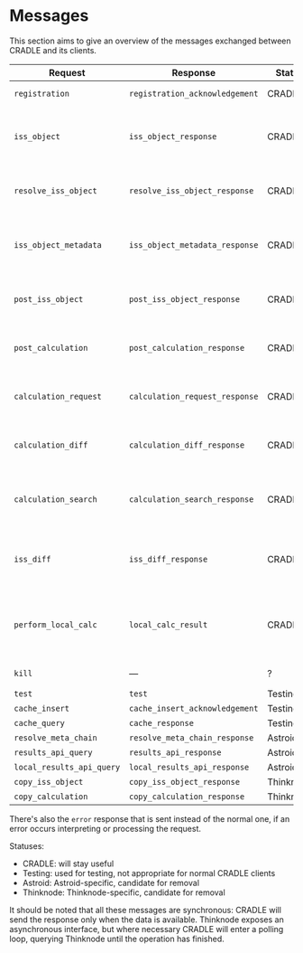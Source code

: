 # Messages
This section aims to give an overview of the messages exchanged between CRADLE and its clients.

Request                    | Response                        | Status     | Synopsis
-------------------------- | ------------------------------- | ---------- | --------
`registration`             | `registration_acknowledgement`  | CRADLE     | Register a client
`iss_object`               | `iss_object_response`           | CRADLE     | Retrieve data for an immutable object; more [here](msg_iss_object.md)
`resolve_iss_object`       | `resolve_iss_object_response`   | CRADLE     | Convert a reference id to an immutable id; Testing?
`iss_object_metadata`      | `iss_object_metadata_response`  | CRADLE     | Retrieve metadata for an immutable object; more [here](msg_iss_object_metadata.md)
`post_iss_object`          | `post_iss_object_response`      | CRADLE     | Store an immutable object; more [here](msg_post_iss_object.md)
`post_calculation`         | `post_calculation_response`     | CRADLE     | Perform a calculation on Thinknode; more [here](msg_post_calculation.md)
`calculation_request`      | `calculation_request_response`  | CRADLE     | Convert a calculation id to a calculation descriptor
`calculation_diff`         | `calculation_diff_response`     | CRADLE     | Find the difference between two calculations
`calculation_search`       | `calculation_search_response`   | CRADLE     | Find the subcalculations calling a specified function
`iss_diff`                 | `iss_diff_response`             | CRADLE     | Find the difference between two immutable objects
`perform_local_calc`       | `local_calc_result`             | CRADLE     | Perform a local calculation; returns the result (a value, not a calculation id)
`kill`                     | —                               | ?          | Kill the CRADLE server
`test`                     | `test`                          | Testing    |
`cache_insert`             | `cache_insert_acknowledgement`  | Testing    |
`cache_query`              | `cache_response`                | Testing    |
`resolve_meta_chain`       | `resolve_meta_chain_response`   | Astroid    |
`results_api_query`        | `results_api_response`          | Astroid    |
`local_results_api_query`  | `local_results_api_response`    | Astroid    |
`copy_iss_object`          | `copy_iss_object_response`      | Thinknode  |
`copy_calculation`         | `copy_calculation_response`     | Thinknode  |

There's also the `error` response that is sent instead of the normal one, if an error
occurs interpreting or processing the request.

Statuses:

* CRADLE: will stay useful
* Testing: used for testing, not appropriate for normal CRADLE clients
* Astroid: Astroid-specific, candidate for removal
* Thinknode: Thinknode-specific, candidate for removal

It should be noted that all these messages are synchronous: CRADLE will send
the response only when the data is available. Thinknode exposes an asynchronous interface,
but where necessary CRADLE will enter a polling loop, querying Thinknode until
the operation has finished.
